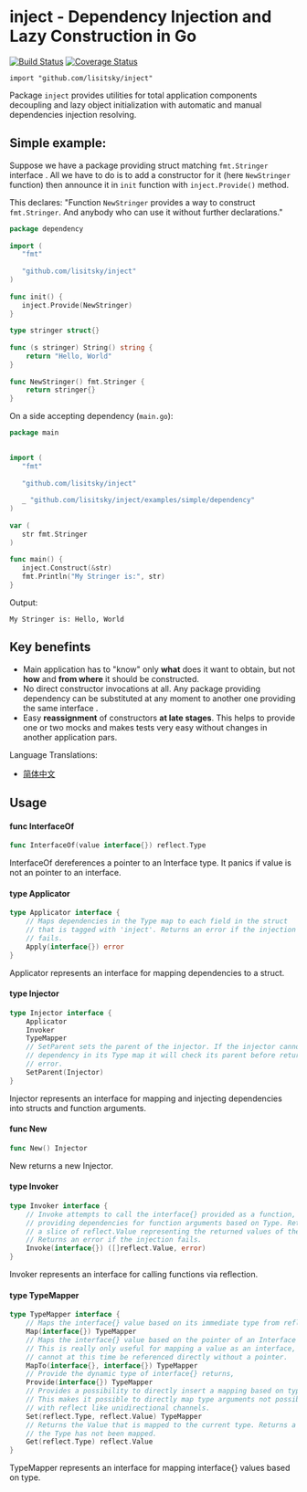 # inject - Dependency Injection and Lazy Construction in Go

[![Build Status](https://travis-ci.org/lisitsky/inject.svg?branch=master)](https://travis-ci.org/lisitsky/inject)
[![Coverage Status](https://coveralls.io/repos/github/lisitsky/inject/badge.svg?branch=docs)](https://coveralls.io/github/lisitsky/inject?branch=docs)

    import "github.com/lisitsky/inject"

Package `inject` provides utilities for total application components decoupling and
lazy object initialization with automatic and manual dependencies injection resolving.

## Simple example:
Suppose we have a package providing struct matching `fmt.Stringer` interface .
All we have to do is to add a constructor for it (here `NewStringer` function) 
then announce it in `init` function with `inject.Provide()` method. 

This declares: "Function `NewStringer` provides a way to construct `fmt.Stringer`. 
And anybody who can use it without further declarations." 


```go
package dependency
    
import (
   "fmt"
   
   "github.com/lisitsky/inject"
)
    
func init() {
   inject.Provide(NewStringer)
}
    
type stringer struct{}
    
func (s stringer) String() string {
    return "Hello, World"
}
    
func NewStringer() fmt.Stringer {
    return stringer{}
}
```

On a side accepting dependency (`main.go`):

```go
package main
 

import (
   "fmt"
	
   "github.com/lisitsky/inject"
   
   _ "github.com/lisitsky/inject/examples/simple/dependency"
)
 
var ( 
   str fmt.Stringer
)
 
func main() {
   inject.Construct(&str)
   fmt.Println("My Stringer is:", str)
}
```

Output:

    My Stringer is: Hello, World
    
## Key benefints

 * Main application has to "know" only **what** does it want to obtain, but not **how** 
 and **from where** it should be constructed.
 * No direct constructor invocations at all. Any package providing dependency 
 can be substituted at any moment to another one providing the same interface .
 * Easy **reassignment** of constructors **at late stages**. This helps to provide 
 one or two mocks and makes tests very easy without changes in another application pars.
       


Language Translations:
* [简体中文](translations/README_zh_cn.md)

## Usage

#### func  InterfaceOf

```go
func InterfaceOf(value interface{}) reflect.Type
```
InterfaceOf dereferences a pointer to an Interface type. It panics if value is
not an pointer to an interface.

#### type Applicator

```go
type Applicator interface {
	// Maps dependencies in the Type map to each field in the struct
	// that is tagged with 'inject'. Returns an error if the injection
	// fails.
	Apply(interface{}) error
}
```

Applicator represents an interface for mapping dependencies to a struct.

#### type Injector

```go
type Injector interface {
	Applicator
	Invoker
	TypeMapper
	// SetParent sets the parent of the injector. If the injector cannot find a
	// dependency in its Type map it will check its parent before returning an
	// error.
	SetParent(Injector)
}
```

Injector represents an interface for mapping and injecting dependencies into
structs and function arguments.

#### func  New

```go
func New() Injector
```
New returns a new Injector.

#### type Invoker

```go
type Invoker interface {
	// Invoke attempts to call the interface{} provided as a function,
	// providing dependencies for function arguments based on Type. Returns
	// a slice of reflect.Value representing the returned values of the function.
	// Returns an error if the injection fails.
	Invoke(interface{}) ([]reflect.Value, error)
}
```

Invoker represents an interface for calling functions via reflection.

#### type TypeMapper

```go
type TypeMapper interface {
	// Maps the interface{} value based on its immediate type from reflect.TypeOf.
	Map(interface{}) TypeMapper
	// Maps the interface{} value based on the pointer of an Interface provided.
	// This is really only useful for mapping a value as an interface, as interfaces
	// cannot at this time be referenced directly without a pointer.
	MapTo(interface{}, interface{}) TypeMapper
	// Provide the dynamic type of interface{} returns,
	Provide(interface{}) TypeMapper
	// Provides a possibility to directly insert a mapping based on type and value.
	// This makes it possible to directly map type arguments not possible to instantiate
	// with reflect like unidirectional channels.
	Set(reflect.Type, reflect.Value) TypeMapper
	// Returns the Value that is mapped to the current type. Returns a zeroed Value if
	// the Type has not been mapped.
	Get(reflect.Type) reflect.Value
}
```

TypeMapper represents an interface for mapping interface{} values based on type.
